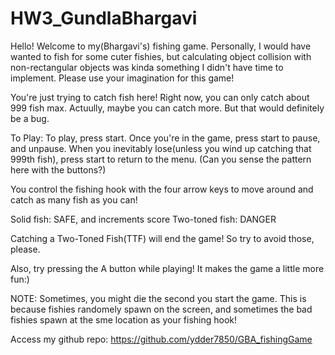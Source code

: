 # HW3_GundlaBhargavi

Hello! Welcome to my(Bhargavi's) fishing game. Personally, I would have wanted to fish for some cuter fishies, 
but calculating object collision with non-rectangular objects was kinda something I didn't have time to implement.
Please use your imagination for this game! 

You're just trying to catch fish here! Right now, you can only catch about 999 fish max. Actuully, maybe you can catch more.
But that would definitely be a bug. 

To Play:
To play, press start.
Once you're in the game, press start to pause, and unpause.
When you inevitably lose(unless you wind up catching that 999th fish), press start to return to the menu.
(Can you sense the pattern here with the buttons?)

You control the fishing hook with the four arrow keys to move around and catch as many fish as you can!

Solid fish: SAFE, and increments score
Two-toned fish: DANGER

Catching a Two-Toned Fish(TTF) will end the game! So try to avoid those, please.

Also, try pressing the A button while playing! It makes the game a little more fun:)

NOTE: Sometimes, you might die the second you start the game. 
      This is because fishies randomely spawn on the screen, 
      and sometimes the bad fishies spawn at the sme location as your fishing hook!

Access my github repo: https://github.com/ydder7850/GBA_fishingGame
